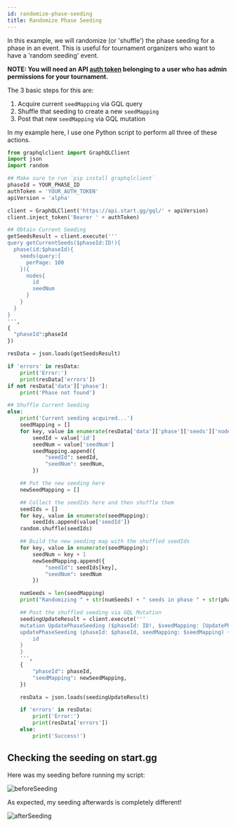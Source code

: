 ```yaml
---
id: randomize-phase-seeding
title: Randomize Phase Seeding
---
```


In this example, we will randomize (or 'shuffle') the phase seeding for a phase in an event.
This is useful for tournament organizers who want to have a 'random seeding' event.

**NOTE: You will need an API [auth token](/docs/authentication)
belonging to a user who has admin permissions for your tournament.**

The 3 basic steps for this are:

1. Acquire current `seedMapping` via GQL query
2. Shuffle that seeding to create a new `seedMapping`
3. Post that new `seedMapping` via GQL mutation

In my example here, I use one Python script to perform all three of these actions.

```python
from graphqlclient import GraphQLClient
import json
import random

## Make sure to run `pip install graphqlclient`
phaseId = YOUR_PHASE_ID
authToken = 'YOUR_AUTH_TOKEN'
apiVersion = 'alpha'

client = GraphQLClient('https://api.start.gg/gql/' + apiVersion)
client.inject_token('Bearer ' + authToken)

## Obtain Current Seeding
getSeedsResult = client.execute('''
query getCurrentSeeds($phaseId:ID!){
  phase(id:$phaseId){
    seeds(query:{
      perPage: 100
    }){
      nodes{
        id
        seedNum
      }
    }
  }
}
''',
{
  "phaseId":phaseId
})

resData = json.loads(getSeedsResult)

if 'errors' in resData:
    print('Error:')
    print(resData['errors'])
if not resData['data']['phase']:
	print('Phase not found')

## Shuffle Current Seeding
else:
	print('Current seeding acquired...')
	seedMapping = []
	for key, value in enumerate(resData['data']['phase']['seeds']['nodes']):
		seedId = value['id']
		seedNum = value['seedNum']
		seedMapping.append({
			"seedId": seedId,
			"seedNum": seedNum,
		})

	## Put the new seeding here
	newSeedMapping = []

	## Collect the seedIds here and then shuffle them
	seedIds = []
	for key, value in enumerate(seedMapping):
		seedIds.append(value['seedId'])
	random.shuffle(seedIds)

	## Build the new seeding map with the shuffled seedIds
	for key, value in enumerate(seedMapping):
		seedNum = key + 1
		newSeedMapping.append({
			"seedId": seedIds[key],
			"seedNum": seedNum
		})

	numSeeds = len(seedMapping)
	print("Randomizing " + str(numSeeds) + " seeds in phase " + str(phaseId) + "...")

	## Post the shuffled seeding via GQL Mutation
	seedingUpdateResult = client.execute('''
	mutation UpdatePhaseSeeding ($phaseId: ID!, $seedMapping: [UpdatePhaseSeedInfo]!) {
	updatePhaseSeeding (phaseId: $phaseId, seedMapping: $seedMapping) {
		id
	}
	}
	''',
	{
		"phaseId": phaseId,
		"seedMapping": newSeedMapping,
	})

	resData = json.loads(seedingUpdateResult)

	if 'errors' in resData:
		print('Error:')
		print(resData['errors'])
	else:
		print('Success!')
```

## Checking the seeding on start.gg

Here was my seeding before running my script:

![beforeSeeding](https://imgur.com/gesQAmG.png)

As expected, my seeding afterwards is completely different!

![afterSeeding](https://imgur.com/msSmwmE.png)
